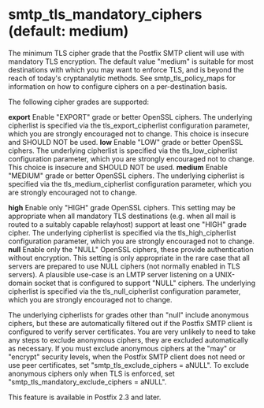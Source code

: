 # smtp_tls_mandatory_ciphers (default: medium)
 The minimum TLS cipher grade that the Postfix SMTP client will
use with
mandatory TLS encryption. The default value "medium" is suitable
for most destinations with which you may want to enforce TLS, and
is beyond the reach of today's cryptanalytic methods. See
smtp\_tls\_policy\_maps for information on how to configure ciphers
on a per-destination basis. 


 The following cipher grades are supported: 



**export**
 Enable "EXPORT" grade or better OpenSSL ciphers. The underlying
cipherlist is specified via the tls\_export\_cipherlist configuration
parameter, which you are strongly encouraged not to change. This
choice is insecure and SHOULD NOT be used. 
**low**
 Enable "LOW" grade or better OpenSSL ciphers. The underlying
cipherlist is specified via the tls\_low\_cipherlist configuration
parameter, which you are strongly encouraged not to change. This
choice is insecure and SHOULD NOT be used. 
**medium**
 Enable "MEDIUM" grade or better OpenSSL ciphers.
The underlying cipherlist is specified via the tls\_medium\_cipherlist
configuration parameter, which you are strongly encouraged not to change.

**high**
 Enable only "HIGH" grade OpenSSL ciphers. This setting may
be appropriate when all mandatory TLS destinations (e.g. when all
mail is routed to a suitably capable relayhost) support at least one
"HIGH" grade cipher. The underlying cipherlist is specified via the
tls\_high\_cipherlist configuration parameter, which you are strongly
encouraged not to change. 
**null**
 Enable only the "NULL" OpenSSL ciphers, these provide authentication
without encryption. This setting is only appropriate in the rare case
that all servers are prepared to use NULL ciphers (not normally enabled
in TLS servers). A plausible use-case is an LMTP server listening on a
UNIX-domain socket that is configured to support "NULL" ciphers. The
underlying cipherlist is specified via the tls\_null\_cipherlist
configuration parameter, which you are strongly encouraged not to
change. 

 The underlying cipherlists for grades other than "null" include
anonymous ciphers, but these are automatically filtered out if the
Postfix SMTP client is configured to verify server certificates.
You are very unlikely to need to take any steps to exclude anonymous
ciphers, they are excluded automatically as necessary. If you must
exclude anonymous ciphers at the "may" or "encrypt" security levels,
when the Postfix SMTP client does not need or use peer certificates, set
"smtp\_tls\_exclude\_ciphers = aNULL". To exclude anonymous ciphers only when
TLS is enforced, set "smtp\_tls\_mandatory\_exclude\_ciphers = aNULL". 


 This feature is available in Postfix 2.3 and later. 


